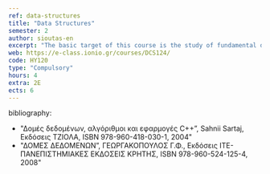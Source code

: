 ```yaml
---
ref: data-structures
title: "Data Structures"
semester: 2
author: sioutas-en
excerpt: "The basic target of this course is the study of fundamental data structures and algorithms. More specifically, this study contains some theoretical issues as well as their practical applications. In particular, we study arrays, lists, stacks, queues and priority queues, search trees, hashing, graphs as well as searching, sorting, shortest paths and many fundamental algorithms that are based on these data structures."
web: https://e-class.ionio.gr/courses/DCS124/
code: ΗΥ120
type: "Compulsory"
hours: 4
extra: 2Ε
ects: 6
---
```



bibliography: 
  - "Δομές δεδομένων, αλγόριθμοι και εφαρμογές C++”, Sahnii Sartaj, Εκδόσεις ΤΖΙΟΛΑ, ISBN 978-960-418-030-1, 2004"
  - "ΔΟΜΕΣ ΔΕΔΟΜΕΝΩΝ”, ΓΕΩΡΓΑΚΟΠΟΥΛΟΣ Γ.Φ., Εκδόσεις ΙΤΕ-ΠΑΝΕΠΙΣΤΗΜΙΑΚΕΣ ΕΚΔΟΣΕΙΣ ΚΡΗΤΗΣ, ISBN 978-960-524-125-4, 2008"
